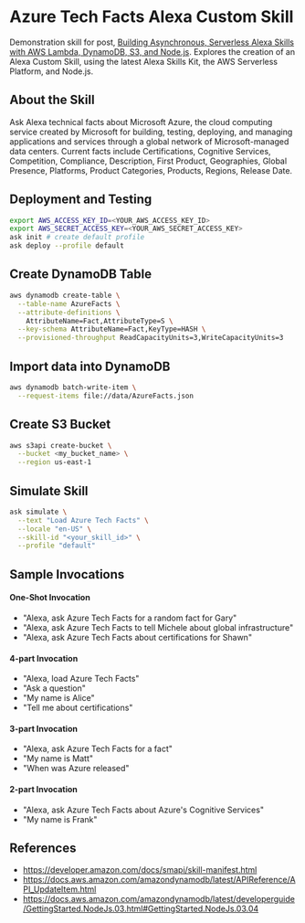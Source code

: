 # Azure Tech Facts Alexa Custom Skill

Demonstration skill for post, [Building Asynchronous, Serverless Alexa Skills with AWS Lambda, DynamoDB, S3, and Node.js](http://www.programmaticponderings.com). Explores the creation of an Alexa Custom Skill, using the latest Alexa Skills Kit, the AWS Serverless Platform, and Node.js.

## About the Skill

Ask Alexa technical facts about Microsoft Azure, the cloud computing service created by Microsoft for building, testing, deploying, and managing applications and services through a global network of Microsoft-managed data centers. Current facts include Certifications, Cognitive Services, Competition, Compliance, Description, First Product, Geographies, Global Presence, Platforms, Product Categories, Products, Regions, Release Date.

## Deployment and Testing

```bash
export AWS_ACCESS_KEY_ID=<YOUR_AWS_ACCESS_KEY_ID>
export AWS_SECRET_ACCESS_KEY=<YOUR_AWS_SECRET_ACCESS_KEY>
ask init # create default profile
ask deploy --profile default
```

## Create DynamoDB Table

```bash
aws dynamodb create-table \
  --table-name AzureFacts \
  --attribute-definitions \
    AttributeName=Fact,AttributeType=S \
  --key-schema AttributeName=Fact,KeyType=HASH \
  --provisioned-throughput ReadCapacityUnits=3,WriteCapacityUnits=3
```

## Import data into DynamoDB

```bash
aws dynamodb batch-write-item \
  --request-items file://data/AzureFacts.json
```

## Create S3 Bucket

```bash
aws s3api create-bucket \
  --bucket <my_bucket_name> \
  --region us-east-1
```

## Simulate Skill

```bash
ask simulate \
  --text "Load Azure Tech Facts" \
  --locale "en-US" \
  --skill-id "<your_skill_id>" \
  --profile "default"
```

## Sample Invocations

#### One-Shot Invocation

-   "Alexa, ask Azure Tech Facts for a random fact for Gary"
-   "Alexa, ask Azure Tech Facts to tell Michele about global infrastructure"
-   "Alexa, ask Azure Tech Facts about certifications for Shawn"

#### 4-part Invocation

-   "Alexa, load Azure Tech Facts"
-   "Ask a question"
-   "My name is Alice"
-   "Tell me about certifications"

#### 3-part Invocation

-   "Alexa, ask Azure Tech Facts for a fact"
-   "My name is Matt"
-   "When was Azure released"

#### 2-part Invocation

-   "Alexa, ask Azure Tech Facts about Azure's Cognitive Services"
-   "My name is Frank"

## References

-   <https://developer.amazon.com/docs/smapi/skill-manifest.html>
-   <https://docs.aws.amazon.com/amazondynamodb/latest/APIReference/API_UpdateItem.html>
-   <https://docs.aws.amazon.com/amazondynamodb/latest/developerguide/GettingStarted.NodeJs.03.html#GettingStarted.NodeJs.03.04>
